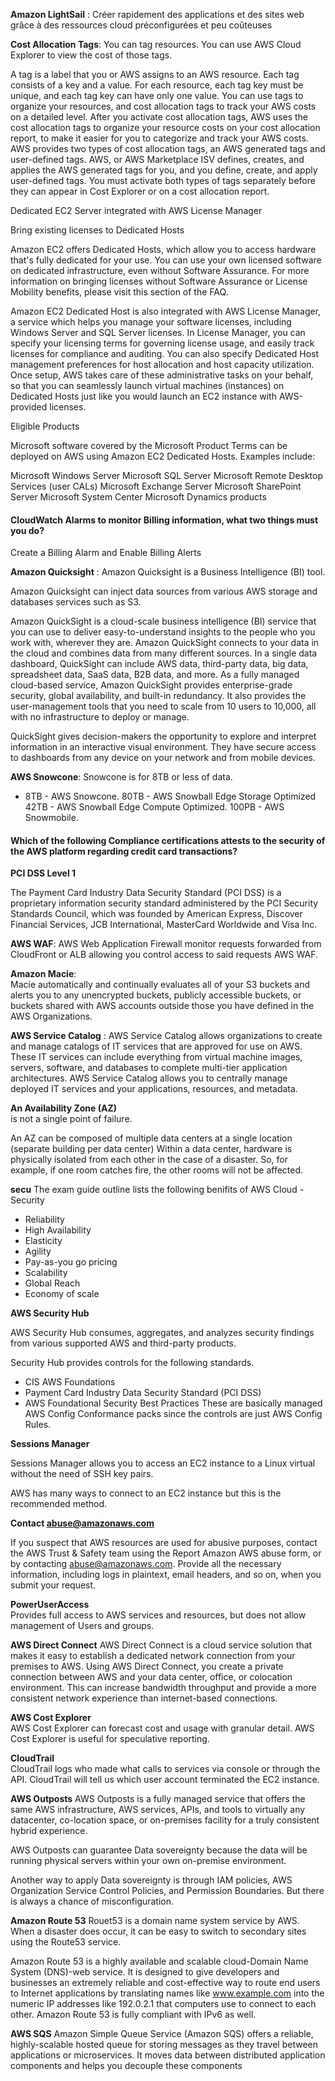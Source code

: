 

**Amazon LightSail** : Créer rapidement des applications et des sites web grâce à des ressources cloud préconfigurées et peu coûteuses

**Cost Allocation Tags**: You can tag resources. You can use AWS Cloud Explorer to view the cost of those tags.

A tag is a label that you or AWS assigns to an AWS resource. Each tag consists of a key and a value. For each resource, each tag key must be unique, and each tag key can have only one value. You can use tags to organize your resources, and cost allocation tags to track your AWS costs on a detailed level. After you activate cost allocation tags, AWS uses the cost allocation tags to organize your resource costs on your cost allocation report, to make it easier for you to categorize and track your AWS costs. AWS provides two types of cost allocation tags, an AWS generated tags and user-defined tags. AWS, or AWS Marketplace ISV defines, creates, and applies the AWS generated tags for you, and you define, create, and apply user-defined tags. You must activate both types of tags separately before they can appear in Cost Explorer or on a cost allocation report.

Dedicated EC2 Server integrated with AWS License Manager

Bring existing licenses to Dedicated Hosts

Amazon EC2 offers Dedicated Hosts, which allow you to access hardware that's fully dedicated for your use. You can use your own licensed software on dedicated infrastructure, even without Software Assurance. For more information on bringing licenses without Software Assurance or License Mobility benefits, please visit this section of the FAQ.

Amazon EC2 Dedicated Host is also integrated with AWS License Manager, a service which helps you manage your software licenses, including Windows Server and SQL Server licenses. In License Manager, you can specify your licensing terms for governing license usage, and easily track licenses for compliance and auditing. You can also specify Dedicated Host management preferences for host allocation and host capacity utilization. Once setup, AWS takes care of these administrative tasks on your behalf, so that you can seamlessly launch virtual machines (instances) on Dedicated Hosts just like you would launch an EC2 instance with AWS-provided licenses.

Eligible Products

Microsoft software covered by the Microsoft Product Terms can be deployed on AWS using Amazon EC2 Dedicated Hosts. Examples include:

Microsoft Windows Server
Microsoft SQL Server
Microsoft Remote Desktop Services (user CALs)
Microsoft Exchange Server
Microsoft SharePoint Server
Microsoft System Center
Microsoft Dynamics products

  #### CloudWatch Alarms to monitor Billing information, what two things must you do?

  Create a Billing Alarm and Enable Billing Alerts

**Amazon Quicksight** : Amazon Quicksight is a Business Intelligence (BI) tool.

Amazon Quicksight can inject data sources from various AWS storage and databases services such as S3.

Amazon QuickSight is a cloud-scale business intelligence (BI) service that you can use to deliver easy-to-understand insights to the people who you work with, wherever they are. Amazon QuickSight connects to your data in the cloud and combines data from many different sources. In a single data dashboard, QuickSight can include AWS data, third-party data, big data, spreadsheet data, SaaS data, B2B data, and more. As a fully managed cloud-based service, Amazon QuickSight provides enterprise-grade security, global availability, and built-in redundancy. It also provides the user-management tools that you need to scale from 10 users to 10,000, all with no infrastructure to deploy or manage.

QuickSight gives decision-makers the opportunity to explore and interpret information in an interactive visual environment. They have secure access to dashboards from any device on your network and from mobile devices.

**AWS Snowcone**: 	Snowcone is for 8TB or less of data.
- 8TB - AWS Snowcone.
80TB - AWS Snowball Edge Storage Optimized 42TB - AWS Snowball Edge Compute Optimized.
100PB - AWS Snowmobile.

#### Which of the following Compliance certifications attests to the security of the AWS platform regarding credit card transactions?

**PCI DSS Level 1** 


The Payment Card Industry Data Security Standard (PCI DSS) is a proprietary information security standard administered by the PCI Security Standards Council, which was founded by American Express, Discover Financial Services, JCB International, MasterCard Worldwide and Visa Inc.

**AWS WAF**: AWS Web Application Firewall monitor requests forwarded from CloudFront or ALB allowing you control access to said requests AWS WAF.

**Amazon Macie**: 	
Macie automatically and continually evaluates all of your S3 buckets and alerts you to any unencrypted buckets, publicly accessible buckets, or buckets shared with AWS accounts outside those you have defined in the AWS Organizations.

**AWS Service Catalog** : AWS Service Catalog allows organizations to create and manage catalogs of IT services that are approved for use on AWS. These IT services can include everything from virtual machine images, servers, software, and databases to complete multi-tier application architectures. AWS Service Catalog allows you to centrally manage deployed IT services and your applications, resources, and metadata.

**An Availability Zone (AZ)**	
 is not a single point of failure.

An AZ can be composed of multiple data centers at a single location (separate building per data center) Within a data center, hardware is physically isolated from each other in the case of a disaster. So, for example, if one room catches fire, the other rooms will not be affected.

**secu**
The exam guide outline lists the following benifits of AWS Cloud - Security
- Reliability
- High Availability
- Elasticity
- Agility
- Pay-as-you go pricing
- Scalability
- Global Reach
- Economy of scale

**AWS Security Hub**
	
AWS Security Hub consumes, aggregates, and analyzes security findings from various supported AWS and third-party products.

Security Hub provides controls for the following standards.

- CIS AWS Foundations
- Payment Card Industry Data Security Standard (PCI DSS)
- AWS Foundational Security Best Practices
These are basically managed AWS Config Conformance packs since the controls are just AWS Config Rules.

**Sessions Manager**
	
Sessions Manager allows you to access an EC2 instance to a Linux virtual without the need of SSH key pairs.

AWS has many ways to connect to an EC2 instance but this is the recommended method.

**Contact abuse@amazonaws.com** 
	
If you suspect that AWS resources are used for abusive purposes, contact the AWS Trust & Safety team using the Report Amazon AWS abuse form, or by contacting abuse@amazonaws.com. Provide all the necessary information, including logs in plaintext, email headers, and so on, when you submit your request.

**PowerUserAccess** 	
Provides full access to AWS services and resources, but does not allow management of Users and groups.

**AWS Direct Connect**
AWS Direct Connect is a cloud service solution that makes it easy to establish a dedicated network connection from your premises to AWS. Using AWS Direct Connect, you create a private connection between AWS and your data center, office, or colocation environment. This can increase bandwidth throughput and provide a more consistent network experience than internet-based connections.

**AWS Cost Explorer**	
AWS Cost Explorer can forecast cost and usage with granular detail. AWS Cost Explorer is useful for speculative reporting.

**CloudTrail** 	
CloudTrail logs who made what calls to services via console or through the API. CloudTrail will tell us which user account terminated the EC2 instance.

**AWS Outposts** AWS Outposts is a fully managed service that offers the same AWS infrastructure, AWS services, APIs, and tools to virtually any datacenter, co-location space, or on-premises facility for a truly consistent hybrid experience.

AWS Outposts can guarantee Data sovereignty because the data will be running physical servers within your own on-premise environment.

Another way to apply Data sovereignty is through IAM policies, AWS Organization Service Control Policies, and Permission Boundaries. But there is always a chance of misconfiguration.

**Amazon Route 53** Rouet53 is a domain name system service by AWS. When a disaster does occur, it can be easy to switch to secondary sites using the Route53 service.

Amazon Route 53 is a highly available and scalable cloud-Domain Name System (DNS)-web service. It is designed to give developers and businesses an extremely reliable and cost-effective way to route end users to Internet applications by translating names like www.example.com into the numeric IP addresses like 192.0.2.1 that computers use to connect to each other. Amazon Route 53 is fully compliant with IPv6 as well.

**AWS SQS** Amazon Simple Queue Service (Amazon SQS) offers a reliable, highly-scalable hosted queue for storing messages as they travel between applications or microservices. It moves data between distributed application components and helps you decouple these components